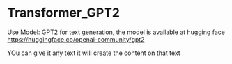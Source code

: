 # Transformer_GPT2
Use Model: GPT2  for text generation, the model is available at hugging face https://huggingface.co/openai-community/gpt2

YOu can give it any text it will create the content on that text
